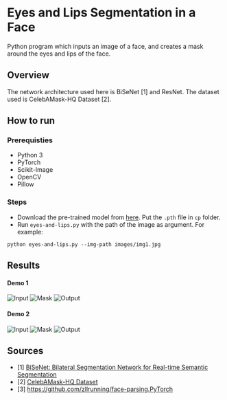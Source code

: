 # Eyes and Lips Segmentation in a Face
Python program which inputs an image of a face, and creates a mask around the eyes and lips of the face. 

## Overview
The network architecture used here is BiSeNet [1] and ResNet. The dataset used is CelebAMask-HQ Dataset [2]. 

## How to run

### Prerequisties
- Python 3
- PyTorch
- Scikit-Image
- OpenCV
- Pillow

### Steps
- Download the pre-trained model from [here](https://drive.google.com/file/d/154JgKpzCPW82qINcVieuPH3fZ2e0P812/view). Put the `.pth` file in `cp` folder.
- Run `eyes-and-lips.py` with the path of the image as argument. For example:
``` 
python eyes-and-lips.py --img-path images/img1.jpg
```

## Results

#### Demo 1
![Input](/images/img1.jpg)
![Mask](/images/results/img1-mask.png)
![Output](/images/results/img1-op.png)

#### Demo 2
![Input](/images/img3.jpg)
![Mask](/images/results/img3-mask.png)
![Output](/images/results/img3-op.png)

## Sources
- [1] [BiSeNet: Bilateral Segmentation Network for Real-time Semantic Segmentation](https://github.com/CoinCheung/BiSeNet)
- [2] [CelebAMask-HQ Dataset](https://github.com/switchablenorms/CelebAMask-HQ)
- [3] https://github.com/zllrunning/face-parsing.PyTorch
